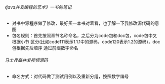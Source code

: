###### 《java并发编程的艺术》一书的笔记

- 对书中源程序做了修改，最好买一本书对着看，也了解一下我修改源代码的意图
- 包名规则：首先按照章节名称命名，之后分为code包和doc包，code包中又根据小节
  区分(比如code111表示1.1.1中的源码，code120表示1.2的源码)，doc包根据先后顺序
  通过前缀数字命名

###### 马士兵高并发视频源码

- 命名方式：对代码做了测试用例以及重新分组，按照数字编号

